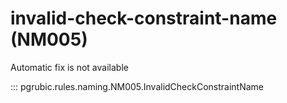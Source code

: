 # invalid-check-constraint-name (NM005)

Automatic fix is not available

::: pgrubic.rules.naming.NM005.InvalidCheckConstraintName


